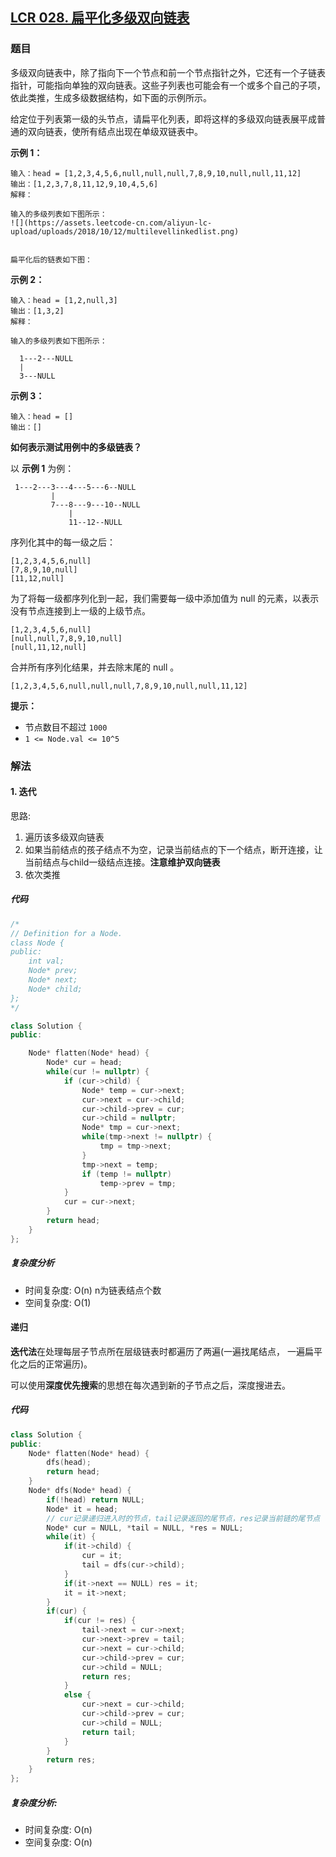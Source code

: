 ## [LCR 028. 扁平化多级双向链表](https://leetcode.cn/problems/Qv1Da2/)

### 题目

多级双向链表中，除了指向下一个节点和前一个节点指针之外，它还有一个子链表指针，可能指向单独的双向链表。这些子列表也可能会有一个或多个自己的子项，依此类推，生成多级数据结构，如下面的示例所示。

给定位于列表第一级的头节点，请扁平化列表，即将这样的多级双向链表展平成普通的双向链表，使所有结点出现在单级双链表中。

 

**示例 1：**

```
输入：head = [1,2,3,4,5,6,null,null,null,7,8,9,10,null,null,11,12]
输出：[1,2,3,7,8,11,12,9,10,4,5,6]
解释：

输入的多级列表如下图所示：
![](https://assets.leetcode-cn.com/aliyun-lc-upload/uploads/2018/10/12/multilevellinkedlist.png)


扁平化后的链表如下图：
```

**示例 2：**

```
输入：head = [1,2,null,3]
输出：[1,3,2]
解释：

输入的多级列表如下图所示：

  1---2---NULL
  |
  3---NULL
```

**示例 3：**

```
输入：head = []
输出：[]
```

 

**如何表示测试用例中的多级链表？**

以 **示例 1** 为例：

```
 1---2---3---4---5---6--NULL
         |
         7---8---9---10--NULL
             |
             11--12--NULL
```

序列化其中的每一级之后：

```
[1,2,3,4,5,6,null]
[7,8,9,10,null]
[11,12,null]
```

为了将每一级都序列化到一起，我们需要每一级中添加值为 null 的元素，以表示没有节点连接到上一级的上级节点。

```
[1,2,3,4,5,6,null]
[null,null,7,8,9,10,null]
[null,11,12,null]
```

合并所有序列化结果，并去除末尾的 null 。

```
[1,2,3,4,5,6,null,null,null,7,8,9,10,null,null,11,12]
```

 

**提示：**

- 节点数目不超过 `1000`
- `1 <= Node.val <= 10^5`

### 解法

#### 1. 迭代

思路: 

1. 遍历该多级双向链表
2. 如果当前结点的孩子结点不为空，记录当前结点的下一个结点，断开连接，让当前结点与child一级结点连接。**注意维护双向链表**
3. 依次类推

##### 代码

```cpp
/*
// Definition for a Node.
class Node {
public:
    int val;
    Node* prev;
    Node* next;
    Node* child;
};
*/

class Solution {
public:

    Node* flatten(Node* head) {
        Node* cur = head;
        while(cur != nullptr) {
            if (cur->child) {
                Node* temp = cur->next;
                cur->next = cur->child;
                cur->child->prev = cur;
                cur->child = nullptr;
                Node* tmp = cur->next;
                while(tmp->next != nullptr) {
                    tmp = tmp->next;
                }
                tmp->next = temp;
                if (temp != nullptr)
                    temp->prev = tmp;
            }
            cur = cur->next;
        }
        return head;
    }
};
```

##### 复杂度分析

- 时间复杂度: O(n) n为链表结点个数
- 空间复杂度: O(1)

#### 递归

**迭代法**在处理每层子节点所在层级链表时都遍历了两遍(一遍找尾结点， 一遍扁平化之后的正常遍历)。

可以使用**深度优先搜索**的思想在每次遇到新的子节点之后，深度搜进去。



##### 代码

```cpp
class Solution {
public:
    Node* flatten(Node* head) {
        dfs(head);
        return head;
    }
    Node* dfs(Node* head) {
        if(!head) return NULL;
        Node* it = head;
        // cur记录递归进入时的节点，tail记录返回的尾节点，res记录当前链的尾节点
        Node* cur = NULL, *tail = NULL, *res = NULL;
        while(it) {
            if(it->child) {
                cur = it;
                tail = dfs(cur->child);
            }
            if(it->next == NULL) res = it;
            it = it->next;
        }
        if(cur) {
            if(cur != res) {
                tail->next = cur->next;
                cur->next->prev = tail;
                cur->next = cur->child;
                cur->child->prev = cur;
                cur->child = NULL;
                return res;
            }
            else {
                cur->next = cur->child;
                cur->child->prev = cur;
                cur->child = NULL;
                return tail;
            }
        }
        return res;
    }
};
```

##### 复杂度分析:

- 时间复杂度: O(n)
- 空间复杂度: O(n)